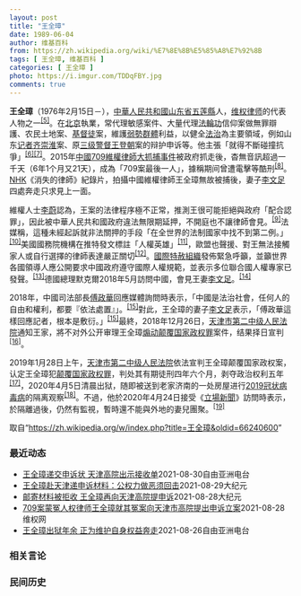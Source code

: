 ```yaml
---
layout: post
title: "王全璋"
date: 1989-06-04
author: 维基百科
from: https://zh.wikipedia.org/wiki/%E7%8E%8B%E5%85%A8%E7%92%8B
tags: [ 王全璋, 维基百科 ]
categories: [ 王全璋 ]
photo: https://i.imgur.com/TDDqFBY.jpg
comments: true
---
```

<div class="mw-parser-output">
<p><b>王全璋</b>（1976年2月15日<span class="useeditintro" title="Template:BLP editintro">－</span>），<a href="/wiki/%E4%B8%AD%E8%8F%AF%E4%BA%BA%E6%B0%91%E5%85%B1%E5%92%8C%E5%9C%8B" class="mw-redirect" title="中華人民共和國">中華人民共和國</a><a href="/wiki/%E5%B1%B1%E4%B8%9C%E7%9C%81" title="山东省">山东省</a><a href="/wiki/%E4%BA%94%E8%8E%B2%E5%8E%BF" title="五莲县">五莲縣</a>人，<a href="/wiki/%E7%BB%B4%E6%9D%83%E5%BE%8B%E5%B8%88" title="维权律师">维权律师</a>的代表人物之一<sup id="cite_ref-RFA608_5-0" class="reference"><a href="#cite_note-RFA608-5">[5]</a></sup>。在<a href="/wiki/%E5%8C%97%E4%BA%AC" class="mw-redirect" title="北京">北京</a>執業，常代理敏感案件、大量代理<a href="/wiki/%E6%B3%95%E8%BC%AA%E5%8A%9F" class="mw-redirect" title="法輪功">法輪功</a>信仰案做無罪辯護、农民土地案、<a href="/wiki/%E5%9F%BA%E7%9D%A3%E5%BE%92" title="基督徒">基督徒</a>案，維護<a href="/wiki/%E5%BC%B1%E5%8B%A2%E7%BE%A4%E9%AB%94" class="mw-redirect" title="弱勢群體">弱勢群體</a>利益，以健全<a href="/wiki/%E6%B3%95%E6%B2%BB" title="法治">法治</a>為主要領域，例如山东<a href="/wiki/%E8%AE%B0%E8%80%85" class="mw-redirect" title="记者">记者</a><a href="/w/index.php?title=%E9%BD%90%E5%B4%87%E6%B7%AE&amp;action=edit&amp;redlink=1" class="new" title="齐崇淮（页面不存在）">齐崇淮</a>案、原<a href="/wiki/%E4%B8%89%E7%BA%A7%E8%AD%A6%E7%9D%A3" title="三级警督">三级警督</a><a href="/wiki/%E7%8E%8B%E7%99%BB%E6%9C%9D" title="王登朝">王登朝</a>案的辩护申诉等。他主張「就得不斷碰撞抗爭」<sup id="cite_ref-BBC公開信_6-0" class="reference"><a href="#cite_note-BBC公開信-6">[6]</a></sup><sup id="cite_ref-7" class="reference"><a href="#cite_note-7">[7]</a></sup>。2015年<a href="/wiki/%E4%B8%AD%E5%9C%8B709%E7%B6%AD%E6%AC%8A%E5%BE%8B%E5%B8%AB%E5%A4%A7%E6%8A%93%E6%8D%95%E4%BA%8B%E4%BB%B6" title="中國709維權律師大抓捕事件">中國709維權律師大抓捕事件</a>被政府抓走後，杳無音訊超過一千天（6年1个月又21天），成為「709案最後一人」，據稱期间曾遭電擊等酷刑<sup id="cite_ref-EPOWK17_8-0" class="reference"><a href="#cite_note-EPOWK17-8">[8]</a></sup>。<a href="/wiki/NHK" class="mw-redirect" title="NHK">NHK</a>《消失的律師》紀錄片，拍攝中國維權律師王全璋無故被捕後，妻子<a href="/wiki/%E6%9D%8E%E6%96%87%E8%B6%B3" title="李文足">李文足</a>四處奔走只求見上一面。
</p><p>維權人士<a href="/wiki/%E6%9D%8E%E8%94%9A" class="mw-disambig" title="李蔚">李蔚</a>認為，王案的法律程序極不正常，推測王很可能拒絕與政府「配合認罪」，因此被中華人民共和國政府違法無限期延押，不開庭也不讓律師會見。<sup id="cite_ref-voa403_9-0" class="reference"><a href="#cite_note-voa403-9">[9]</a></sup>法媒稱，這種未經起訴就非法關押的手段「在全世界的法制國家中找不到第二例。」<sup id="cite_ref-RFI1227_10-0" class="reference"><a href="#cite_note-RFI1227-10">[10]</a></sup>美國國務院機構在推特發文標註「人權英雄」<sup id="cite_ref-voa412_11-0" class="reference"><a href="#cite_note-voa412-11">[11]</a></sup>，歐盟也聲援、對王無法接觸家人或自行選擇的律師表達嚴正關切<sup id="cite_ref-APP1228_12-0" class="reference"><a href="#cite_note-APP1228-12">[12]</a></sup>。<a href="/wiki/%E5%9C%8B%E9%9A%9B%E7%89%B9%E8%B5%A6%E7%B5%84%E7%B9%94" title="國際特赦組織">國際特赦組織</a>發佈緊急呼籲，並籲世界各國領導人應公開要求中國政府遵守國際人權規範，並表示多位聯合國人權專家已發聲。<sup id="cite_ref-13" class="reference"><a href="#cite_note-13">[13]</a></sup>德國總理默克爾2018年5月訪問中國，會見王妻<a href="/wiki/%E6%9D%8E%E6%96%87%E8%B6%B3" title="李文足">李文足</a>。<sup id="cite_ref-MERKEL_14-0" class="reference"><a href="#cite_note-MERKEL-14">[14]</a></sup>
</p><p>2018年，中國司法部長<a href="/wiki/%E5%82%85%E6%94%BF%E5%8D%8E" title="傅政华">傅政華</a>回應媒體詢問時表示，「中國是法治社會，任何人的自由和權利，都要『依法處置』」。<sup id="cite_ref-中央社_Central_New_Agency_2018_15-0" class="reference"><a href="#cite_note-中央社_Central_New_Agency_2018-15">[15]</a></sup>對此，王全璋的妻子<a href="/wiki/%E6%9D%8E%E6%96%87%E8%B6%B3" title="李文足">李文足</a>表示，「傅政華這樣回應記者，根本是敷衍。」<sup id="cite_ref-中央社_Central_New_Agency_2018_15-1" class="reference"><a href="#cite_note-中央社_Central_New_Agency_2018-15">[15]</a></sup>最終，2018年12月26日，<a href="/wiki/%E5%A4%A9%E6%B4%A5%E5%B8%82%E7%AC%AC%E4%BA%8C%E4%B8%AD%E7%BA%A7%E4%BA%BA%E6%B0%91%E6%B3%95%E9%99%A2" title="天津市第二中级人民法院">天津市第二中级人民法院</a>通知王家，將不对外公开审理王全璋<a href="/wiki/%E7%85%BD%E5%8A%A8%E9%A2%A0%E8%A6%86%E5%9B%BD%E5%AE%B6%E6%94%BF%E6%9D%83%E7%BD%AA" title="煽动颠覆国家政权罪">煽动颠覆国家政权罪</a>案件，结果择日宣判<sup id="cite_ref-trial_16-0" class="reference"><a href="#cite_note-trial-16">[16]</a></sup>。
</p><p>2019年1月28日上午，<a href="/wiki/%E5%A4%A9%E6%B4%A5%E5%B8%82%E7%AC%AC%E4%BA%8C%E4%B8%AD%E7%BA%A7%E4%BA%BA%E6%B0%91%E6%B3%95%E9%99%A2" title="天津市第二中级人民法院">天津市第二中级人民法院</a>依法宣判王全璋颠覆国家政权案，认定王全璋犯<a href="/wiki/%E9%A2%A0%E8%A6%86%E5%9B%BD%E5%AE%B6%E6%94%BF%E6%9D%83%E7%BD%AA" title="颠覆国家政权罪">颠覆国家政权罪</a>，判处其有期徒刑四年六个月，剥夺政治权利五年<sup id="cite_ref-宣判_17-0" class="reference"><a href="#cite_note-宣判-17">[17]</a></sup>，2020年4月5日清晨出狱，随即被送到老家济南的一处房屋进行<a href="/wiki/2019%E5%86%A0%E7%8A%B6%E7%97%85%E6%AF%92%E7%97%85" title="2019冠状病毒病">2019冠状病毒病</a>的隔离观察<sup id="cite_ref-出狱_18-0" class="reference"><a href="#cite_note-出狱-18">[18]</a></sup>。不過，他於2020年4月24日接受《<a href="/wiki/%E7%AB%8B%E5%A0%B4%E6%96%B0%E8%81%9E" title="立場新聞">立場新聞</a>》訪問時表示，於隔離過後，仍然有監視，暫時還不能與外地的妻兒團聚。<sup id="cite_ref-TheStandNews-20200424-1_19-0" class="reference"><a href="#cite_note-TheStandNews-20200424-1-19">[19]</a></sup>
</p>
</div><noscript><img src="//zh.wikipedia.org/wiki/Special:CentralAutoLogin/start?type=1x1" alt="" title="" width="1" height="1" style="border: none; position: absolute;"></noscript>
<div class="printfooter">取自“<a dir="ltr" href="https://zh.wikipedia.org/w/index.php?title=王全璋&amp;oldid=66240600">https://zh.wikipedia.org/w/index.php?title=王全璋&amp;oldid=66240600</a>”</div><div id="recent-news"><h3>最近动态</h3><ul><li><a href="https://nodebe4.github.io/waimei/2021-08-30/%E7%8E%8B%E5%85%A8%E7%92%8B%E9%80%92%E4%BA%A4%E7%94%B3%E8%AF%89%E7%8A%B6-%E5%A4%A9%E6%B4%A5%E9%AB%98%E9%99%A2%E5%87%BA%E7%A4%BA%E6%8E%A5%E6%94%B6%E5%8D%95" title="王全璋递交申诉状 天津高院出示接收单—— 中国维权律师王全璋8月27日在辩护律师程海的陪同下，前往天津高院当场递交案件申诉材料。他要求当局重新审理他的案件。王全璋和程海透露，去年七月王全璋曾邮寄...">王全璋递交申诉状 天津高院出示接收单</a><time>2021-08-30</time><a class="tag">自由亚洲电台</a></li>
<li><a href="https://nodebe4.github.io/waimei/2021-08-29/%E7%8E%8B%E5%85%A8%E7%92%8B%E8%B5%B4%E5%A4%A9%E6%B4%A5%E9%80%92%E7%94%B3%E8%AF%89%E6%9D%90%E6%96%99-%E5%85%AC%E6%9D%83%E5%8A%9B%E5%81%9A%E6%81%B6%E9%A1%BB%E5%9B%9E%E5%87%BB" title="王全璋赴天津递申诉材料：公权力做恶须回击—— 【大纪元2021年08月29日讯】（大纪元记者洪宁、李实采访报导）“709大抓捕案”中被中共当局判刑4年半的北京人权律师王全璋，去年曾邮寄申诉材料给...">王全璋赴天津递申诉材料：公权力做恶须回击</a><time>2021-08-29</time><a class="tag">大纪元</a></li>
<li><a href="https://nodebe4.github.io/waimei/2021-08-28/%E9%82%AE%E5%AF%84%E6%9D%90%E6%96%99%E8%A2%AB%E6%8B%92%E6%94%B6-%E7%8E%8B%E5%85%A8%E7%92%8B%E5%86%8D%E5%90%91%E5%A4%A9%E6%B4%A5%E9%AB%98%E9%99%A2%E6%8F%90%E7%94%B3%E8%AF%89" title="邮寄材料被拒收 王全璋再向天津高院提申诉—— 【大纪元2021年08月29日讯】（大纪元记者洪宁、李实采访报导）“709大抓捕案”中被中共当局判刑4年半的北京人权律师王全璋，去年曾邮寄申诉材料给...">邮寄材料被拒收 王全璋再向天津高院提申诉</a><time>2021-08-28</time><a class="tag">大纪元</a></li>
<li><a href="https://nodebe4.github.io/waimei/2021-08-28/709%E6%A1%88%E8%92%99%E5%86%A4%E4%BA%BA%E6%9D%83%E5%BE%8B%E5%B8%88%E7%8E%8B%E5%85%A8%E7%92%8B%E5%B0%B1%E5%85%B6%E5%86%A4%E6%A1%88%E5%90%91%E5%A4%A9%E6%B4%A5%E5%B8%82%E9%AB%98%E9%99%A2%E6%8F%90%E5%87%BA%E7%94%B3%E8%AF%89%E7%AB%8B%E6%A1%88" title="709案蒙冤人权律师王全璋就其冤案向天津市高院提出申诉立案—— （维权网信息中心报道）2021年8月28日，本网获悉：被判刑4年6个月，于202年4月5日刑满释放的709案蒙冤人权律师王全璋，就...">709案蒙冤人权律师王全璋就其冤案向天津市高院提出申诉立案</a><time>2021-08-28</time><a class="tag">维权网</a></li>
<li><a href="https://nodebe4.github.io/waimei/2021-08-26/%E7%8E%8B%E5%85%A8%E7%92%8B%E5%87%BA%E7%8B%B1%E5%B9%B4%E4%BD%99-%E6%AD%A3%E4%B8%BA%E7%BB%B4%E6%8A%A4%E8%87%AA%E8%BA%AB%E6%9D%83%E7%9B%8A%E5%A5%94%E8%B5%B0" title="王全璋出狱年余 正为维护自身权益奔走—— 曾在“709大抓捕”事件中被捕的中国人权律师王全璋，目前已出狱一年有余。8月26日，王全璋和妻子李文足接受采访，透露了他们一年来的处境。 中国维权律师之...">王全璋出狱年余  正为维护自身权益奔走</a><time>2021-08-26</time><a class="tag">自由亚洲电台</a></li>
</ul></div><div id="open-opinion"><h3>相关言论</h3><ul></ul></div><div id="mjls-record"><h3>民间历史</h3><ul></ul></div>